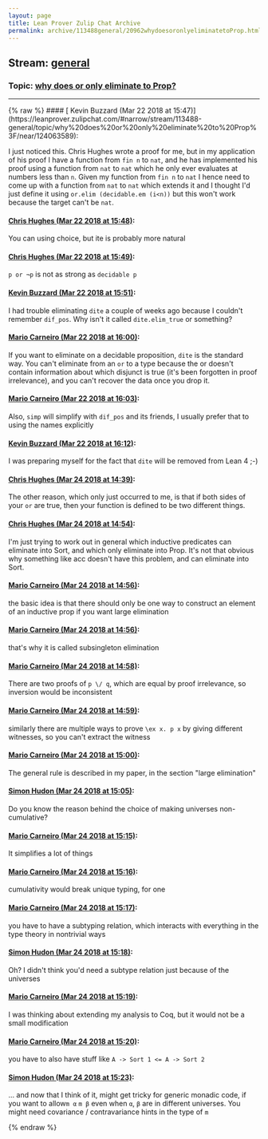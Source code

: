 ```yaml
---
layout: page
title: Lean Prover Zulip Chat Archive 
permalink: archive/113488general/20962whydoesoronlyeliminatetoProp.html
---
```


## Stream: [general](https://leanprover-community.github.io/archive/113488general/index.html)
### Topic: [why does or only eliminate to Prop?](https://leanprover-community.github.io/archive/113488general/20962whydoesoronlyeliminatetoProp.html)

---

<base href="https://leanprover.zulipchat.com">
{% raw %}
#### [ Kevin Buzzard (Mar 22 2018 at 15:47)](https://leanprover.zulipchat.com/#narrow/stream/113488-general/topic/why%20does%20or%20only%20eliminate%20to%20Prop%3F/near/124063589):
<p>I just noticed this. Chris Hughes wrote a proof for me, but in my application of his proof I have a function from <code>fin n</code> to <code>nat</code>, and he has implemented his proof using a function from <code>nat</code> to <code>nat</code> which he only ever evaluates at numbers less than <code>n</code>. Given my function from <code>fin n</code> to <code>nat</code> I hence need to come up with a function from <code>nat</code> to <code>nat</code> which extends it and I thought I'd just define it using <code>or.elim (decidable.em (i&lt;n))</code> but this won't work because the target can't be <code>nat</code>.</p>

#### [ Chris Hughes (Mar 22 2018 at 15:48)](https://leanprover.zulipchat.com/#narrow/stream/113488-general/topic/why%20does%20or%20only%20eliminate%20to%20Prop%3F/near/124063639):
<p>You can using choice, but ite is probably more natural</p>

#### [ Chris Hughes (Mar 22 2018 at 15:49)](https://leanprover.zulipchat.com/#narrow/stream/113488-general/topic/why%20does%20or%20only%20eliminate%20to%20Prop%3F/near/124063654):
<p><code>p or ¬p</code> is not as strong as <code>decidable p</code></p>

#### [ Kevin Buzzard (Mar 22 2018 at 15:51)](https://leanprover.zulipchat.com/#narrow/stream/113488-general/topic/why%20does%20or%20only%20eliminate%20to%20Prop%3F/near/124063729):
<p>I had trouble eliminating <code>dite</code> a couple of weeks ago because I couldn't remember <code>dif_pos</code>. Why isn't it called <code>dite.elim_true</code> or something?</p>

#### [ Mario Carneiro (Mar 22 2018 at 16:00)](https://leanprover.zulipchat.com/#narrow/stream/113488-general/topic/why%20does%20or%20only%20eliminate%20to%20Prop%3F/near/124064130):
<p>If you want to eliminate on a decidable proposition, <code>dite</code> is the standard way. You can't eliminate from an <code>or</code> to a type because the or doesn't contain information about which disjunct is true (it's been forgotten in proof irrelevance), and you can't recover the data once you drop it.</p>

#### [ Mario Carneiro (Mar 22 2018 at 16:03)](https://leanprover.zulipchat.com/#narrow/stream/113488-general/topic/why%20does%20or%20only%20eliminate%20to%20Prop%3F/near/124064215):
<p>Also, <code>simp</code> will simplify with <code>dif_pos</code> and its friends, I usually prefer that to using the names explicitly</p>

#### [ Kevin Buzzard (Mar 22 2018 at 16:12)](https://leanprover.zulipchat.com/#narrow/stream/113488-general/topic/why%20does%20or%20only%20eliminate%20to%20Prop%3F/near/124064628):
<p>I was preparing myself for the fact that <code>dite</code> will be removed from Lean 4 ;-)</p>

#### [ Chris Hughes (Mar 24 2018 at 14:39)](https://leanprover.zulipchat.com/#narrow/stream/113488-general/topic/why%20does%20or%20only%20eliminate%20to%20Prop%3F/near/124151668):
<p>The other reason, which only just occurred to me, is that if both sides of your <code>or</code> are true, then your function is defined to be two different things.</p>

#### [ Chris Hughes (Mar 24 2018 at 14:54)](https://leanprover.zulipchat.com/#narrow/stream/113488-general/topic/why%20does%20or%20only%20eliminate%20to%20Prop%3F/near/124152040):
<p>I'm just trying to work out in general which inductive predicates can eliminate into Sort, and which only eliminate into Prop. It's not that obvious why something like acc doesn't have this problem, and can eliminate into Sort.</p>

#### [ Mario Carneiro (Mar 24 2018 at 14:56)](https://leanprover.zulipchat.com/#narrow/stream/113488-general/topic/why%20does%20or%20only%20eliminate%20to%20Prop%3F/near/124152052):
<p>the basic idea is that there should only be one way to construct an element of an inductive prop if you want large elimination</p>

#### [ Mario Carneiro (Mar 24 2018 at 14:56)](https://leanprover.zulipchat.com/#narrow/stream/113488-general/topic/why%20does%20or%20only%20eliminate%20to%20Prop%3F/near/124152093):
<p>that's why it is called subsingleton elimination</p>

#### [ Mario Carneiro (Mar 24 2018 at 14:58)](https://leanprover.zulipchat.com/#narrow/stream/113488-general/topic/why%20does%20or%20only%20eliminate%20to%20Prop%3F/near/124152142):
<p>There are two proofs of <code>p \/ q</code>, which are equal by proof irrelevance, so inversion would be inconsistent</p>

#### [ Mario Carneiro (Mar 24 2018 at 14:59)](https://leanprover.zulipchat.com/#narrow/stream/113488-general/topic/why%20does%20or%20only%20eliminate%20to%20Prop%3F/near/124152150):
<p>similarly there are multiple ways to prove <code>\ex x. p x</code> by giving different witnesses, so you can't extract the witness</p>

#### [ Mario Carneiro (Mar 24 2018 at 15:00)](https://leanprover.zulipchat.com/#narrow/stream/113488-general/topic/why%20does%20or%20only%20eliminate%20to%20Prop%3F/near/124152201):
<p>The general rule is described in my paper, in the section "large elimination"</p>

#### [ Simon Hudon (Mar 24 2018 at 15:05)](https://leanprover.zulipchat.com/#narrow/stream/113488-general/topic/why%20does%20or%20only%20eliminate%20to%20Prop%3F/near/124152304):
<p>Do you know the reason behind the choice of making universes non-cumulative?</p>

#### [ Mario Carneiro (Mar 24 2018 at 15:15)](https://leanprover.zulipchat.com/#narrow/stream/113488-general/topic/why%20does%20or%20only%20eliminate%20to%20Prop%3F/near/124152533):
<p>It simplifies a lot of things</p>

#### [ Mario Carneiro (Mar 24 2018 at 15:16)](https://leanprover.zulipchat.com/#narrow/stream/113488-general/topic/why%20does%20or%20only%20eliminate%20to%20Prop%3F/near/124152574):
<p>cumulativity would break unique typing, for one</p>

#### [ Mario Carneiro (Mar 24 2018 at 15:17)](https://leanprover.zulipchat.com/#narrow/stream/113488-general/topic/why%20does%20or%20only%20eliminate%20to%20Prop%3F/near/124152580):
<p>you have to have a subtyping relation, which interacts with everything in the type theory in nontrivial ways</p>

#### [ Simon Hudon (Mar 24 2018 at 15:18)](https://leanprover.zulipchat.com/#narrow/stream/113488-general/topic/why%20does%20or%20only%20eliminate%20to%20Prop%3F/near/124152622):
<p>Oh? I didn't think you'd need a subtype relation just because of the universes</p>

#### [ Mario Carneiro (Mar 24 2018 at 15:19)](https://leanprover.zulipchat.com/#narrow/stream/113488-general/topic/why%20does%20or%20only%20eliminate%20to%20Prop%3F/near/124152623):
<p>I was thinking about extending my analysis to Coq, but it would not be a small modification</p>

#### [ Mario Carneiro (Mar 24 2018 at 15:20)](https://leanprover.zulipchat.com/#narrow/stream/113488-general/topic/why%20does%20or%20only%20eliminate%20to%20Prop%3F/near/124152668):
<p>you have to also have stuff like <code>A -&gt; Sort 1 &lt;= A -&gt; Sort 2</code></p>

#### [ Simon Hudon (Mar 24 2018 at 15:23)](https://leanprover.zulipchat.com/#narrow/stream/113488-general/topic/why%20does%20or%20only%20eliminate%20to%20Prop%3F/near/124152723):
<p>... and now that I think of it, might get tricky for generic monadic code, if you want to allow<code>m α</code> <code>m β</code> even when <code>α</code>, <code>β</code> are in different universes. You might need covariance / contravariance hints in the type of <code>m</code></p>


{% endraw %}
